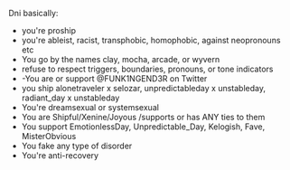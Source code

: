 Dni basically:

- you're proship
- you're ableist, racist, transphobic, homophobic, against neopronouns etc
- You go by the names clay, mocha, arcade, or wyvern
- refuse to respect triggers, boundaries, pronouns, or tone indicators
- -You are or support @FUNK1NGEND3R on Twitter
- you ship alonetraveler x selozar, unpredictableday x unstableday, radiant_day x unstableday
- You're dreamsexual or systemsexual
- You are Shipful/Xenine/Joyous /supports or has ANY ties to them
- You support EmotionlessDay, Unpredictable_Day, Kelogish, Fave, MisterObvious
- You fake any type of disorder
- You're anti-recovery 
